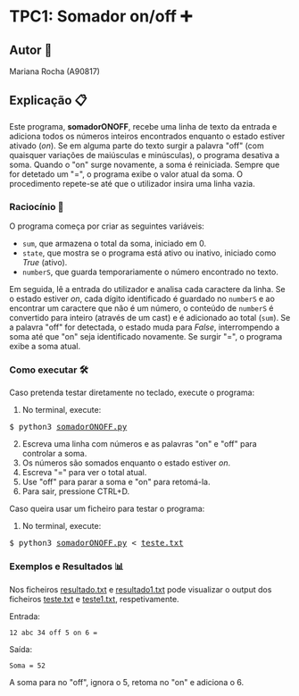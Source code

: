 # TPC1: Somador on/off ➕

## Autor 🌻
Mariana Rocha (A90817)

## Explicação 📋

Este programa, **somadorONOFF**, recebe uma linha de texto da entrada e adiciona todos os números inteiros encontrados enquanto o estado estiver ativado (*on*). Se em alguma parte do texto surgir a palavra "off" (com quaisquer variações de maiúsculas e minúsculas), o programa desativa a soma. Quando o "on" surge novamente, a soma é reiniciada. Sempre que for detetado um "=", o programa exibe o valor atual da soma. O procedimento repete-se até que o utilizador insira uma linha vazia.

### Raciocínio 🧩

O programa começa por criar as seguintes variáveis: 

- `sum`, que armazena o total da soma, iniciado em 0. 
- `state`, que mostra se o programa está ativo ou inativo, iniciado como *True* (ativo). 
- `numberS`, que guarda temporariamente o número encontrado no texto. 

Em seguida, lê a entrada do utilizador e analisa cada caractere da linha. Se o estado estiver *on*, cada dígito identificado é guardado no `numberS` e ao encontrar um caractere que não é um número, o conteúdo de `numberS` é convertido para inteiro (através de um cast) e é adicionado ao total (`sum`). Se a palavra "off" for detectada, o estado muda para *False*, interrompendo a soma até que "on" seja identificado novamente. Se surgir "=", o programa exibe a soma atual. 

### Como executar 🛠️

Caso pretenda testar diretamente no teclado, execute o programa:

1. No terminal, execute: 
<pre>
$ python3 <a href="somadorONOFF.py">somadorONOFF.py</a>
</pre>
2. Escreva uma linha com números e as palavras "on" e "off" para controlar a soma.  
3. Os números são somados enquanto o estado estiver *on*.  
4. Escreva "=" para ver o total atual.  
5. Use "off" para parar a soma e "on" para retomá-la.  
6. Para sair, pressione CTRL+D.

Caso queira usar um ficheiro para testar o programa:

1. No terminal, execute:
<pre>
$ python3 <a href="somadorONOFF.py">somadorONOFF.py</a> < <a href="teste.txt">teste.txt</a>
</pre>

### Exemplos e Resultados 📊

Nos ficheiros <a href="resultado.txt">resultado.txt</a> e <a href="resultado1.txt">resultado1.txt</a> pode visualizar o output dos ficheiros <a href="teste.txt">teste.txt</a> e <a href="teste1.txt">teste1.txt</a>, respetivamente.

Entrada:  
```
12 abc 34 off 5 on 6 =
```  
Saída:  
```
Soma = 52
```  
A soma para no "off", ignora o 5, retoma no "on" e adiciona o 6.
